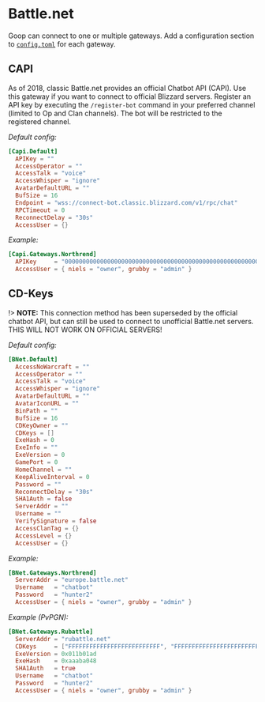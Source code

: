 Battle.net
==========
Goop can connect to one or multiple gateways. Add a configuration section to [`config.toml`](/config.md) for each gateway.

CAPI
----

As of 2018, classic Battle.net provides an official Chatbot API (CAPI). Use this gateway if you want to connect to official Blizzard servers. Register an API key by executing the `/register-bot` command in your preferred channel (limited to Op and Clan channels). The bot will be restricted to the registered channel.

_Default config:_
```toml
[Capi.Default]
  APIKey = ""
  AccessOperator = ""
  AccessTalk = "voice"
  AccessWhisper = "ignore"
  AvatarDefaultURL = ""
  BufSize = 16
  Endpoint = "wss://connect-bot.classic.blizzard.com/v1/rpc/chat"
  RPCTimeout = 0
  ReconnectDelay = "30s"
  AccessUser = {}
```

_Example:_
```toml
[Capi.Gateways.Northrend]
  APIKey     = "00000000000000000000000000000000000000000000000000000000"
  AccessUser = { niels = "owner", grubby = "admin" }
```


CD-Keys
-------

!> **NOTE:** This connection method has been superseded by the official chatbot API, but can still be used to connect to unofficial Battle.net servers. THIS WILL NOT WORK ON OFFICIAL SERVERS!

_Default config:_
```toml
[BNet.Default]
  AccessNoWarcraft = ""
  AccessOperator = ""
  AccessTalk = "voice"
  AccessWhisper = "ignore"
  AvatarDefaultURL = ""
  AvatarIconURL = ""
  BinPath = ""
  BufSize = 16
  CDKeyOwner = ""
  CDKeys = []
  ExeHash = 0
  ExeInfo = ""
  ExeVersion = 0
  GamePort = 0
  HomeChannel = ""
  KeepAliveInterval = 0
  Password = ""
  ReconnectDelay = "30s"
  SHA1Auth = false
  ServerAddr = ""
  Username = ""
  VerifySignature = false
  AccessClanTag = {}
  AccessLevel = {}
  AccessUser = {}
```

_Example:_
```toml
[BNet.Gateways.Northrend]
  ServerAddr = "europe.battle.net"
  Username   = "chatbot"
  Password   = "hunter2"
  AccessUser = { niels = "owner", grubby = "admin" }
```

_Example (PvPGN):_
```toml
[BNet.Gateways.Rubattle]
  ServerAddr = "rubattle.net"
  CDKeys     = ["FFFFFFFFFFFFFFFFFFFFFFFFFF", "FFFFFFFFFFFFFFFFFFFFFFFFFF"]
  ExeVersion = 0x011b01ad
  ExeHash    = 0xaaaba048
  SHA1Auth   = true
  Username   = "chatbot"
  Password   = "hunter2"
  AccessUser = { niels = "owner", grubby = "admin" }
```